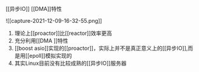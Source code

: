 [[异步IO]]
[[DMA]]特性

![[capture-2021-12-09-16-32-55.png]]


1. 理论上[[proactor]]比[[reactor]]效率更高
2. 充分利用[[DMA ]]特性
3. [[boost asio]]实现的[[proactor]]，实际上并不是真正意义上的[[异步IO]],而是用[[epoll]]模拟实现的
4. 其实Linux目前没有比较成熟的[[异步IO]]服务器